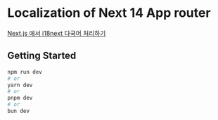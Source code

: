 # Localization of Next 14 App router

[Next.js 에서 i18next 다국어 처리하기](https://thisyujeong.dev/blog/next-localization)

## Getting Started

```bash
npm run dev
# or
yarn dev
# or
pnpm dev
# or
bun dev
```
